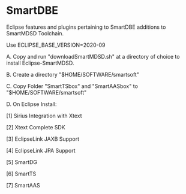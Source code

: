 # SmartDBE
Eclipse features and plugins pertaining to SmartDBE additions to SmartMDSD Toolchain.

Use 
ECLIPSE_BASE_VERSION=2020-09

A. Copy and run "downloadSmartMDSD.sh" at a directory of choice to install Eclipse-SmartMDSD.

B. Create a directory "$HOME/SOFTWARE/smartsoft"

C. Copy Folder "SmartTSbox" and "SmartAASbox" to "$HOME/SOFTWARE/smartsoft"

D. On Eclipse Install:

[1] Sirius Integration with Xtext

[2] Xtext Complete SDK

[3] EclipseLink JAXB Support

[4] EclipseLink JPA Support

[5] SmartDG

[6] SmartTS

[7] SmartAAS

